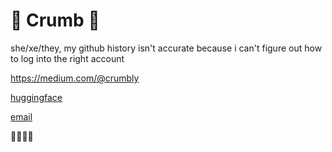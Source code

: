# 🌟 Crumb 🌟

she/xe/they, my github history isn't accurate because i can't figure out how to log into the right account

https://medium.com/@crumbly

[huggingface](https://huggingface.co/crumb) 

[email](mailto:miareams@gmail.com)

🏳️‍🌈🏳️‍⚧️
